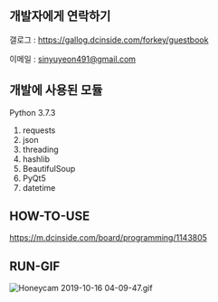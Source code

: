 
개발자에게 연락하기
-------------

갤로그 : https://gallog.dcinside.com/forkey/guestbook

이메일 : sinyuyeon491@gmail.com


개발에 사용된 모듈 
--------------

Python 3.7.3

1. requests
2. json
3. threading
4. hashlib
5. BeautifulSoup
6. PyQt5
7. datetime

HOW-TO-USE 
-------------

https://m.dcinside.com/board/programming/1143805

RUN-GIF 
-------------

<img src="https://i.imgur.com/jPhrttj.gif" title="Honeycam 2019-10-16 04-09-47.gif"/>
